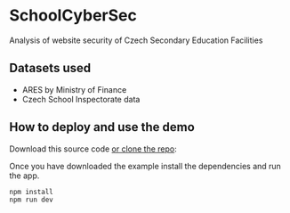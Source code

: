 
# SchoolCyberSec
Analysis of website security of Czech Secondary Education Facilities

## Datasets used
- ARES by Ministry of Finance
- Czech School Inspectorate data

## How to deploy and use the demo

Download this source code [or clone the repo](https://github.com/Plavit/HackujStat2019-SchoolCyberSec):


Once you have downloaded the example install the dependencies and run the app.

```bash
npm install
npm run dev
```
